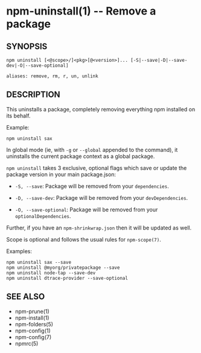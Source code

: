 npm-uninstall(1) -- Remove a package
=============================

## SYNOPSIS

    npm uninstall [<@scope>/]<pkg>[@<version>]... [-S|--save|-D|--save-dev|-O|--save-optional]

    aliases: remove, rm, r, un, unlink

## DESCRIPTION

This uninstalls a package, completely removing everything npm installed
on its behalf.

Example:

    npm uninstall sax

In global mode (ie, with `-g` or `--global` appended to the command),
it uninstalls the current package context as a global package.

`npm uninstall` takes 3 exclusive, optional flags which save or update
the package version in your main package.json:

* `-S, --save`: Package will be removed from your `dependencies`.

* `-D, --save-dev`: Package will be removed from your `devDependencies`.

* `-O, --save-optional`: Package will be removed from your `optionalDependencies`.

Further, if you have an `npm-shrinkwrap.json` then it will be updated as
well.

Scope is optional and follows the usual rules for `npm-scope(7)`.

Examples:

    npm uninstall sax --save
    npm uninstall @myorg/privatepackage --save
    npm uninstall node-tap --save-dev
    npm uninstall dtrace-provider --save-optional

## SEE ALSO

* npm-prune(1)
* npm-install(1)
* npm-folders(5)
* npm-config(1)
* npm-config(7)
* npmrc(5)